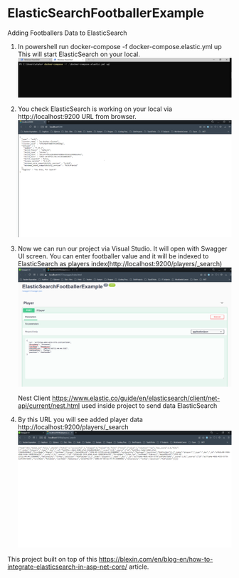 # ElasticSearchFootballerExample
Adding Footballers Data to ElasticSearch
1) In powershell run docker-compose -f docker-compose.elastic.yml up This will start ElasticSearch on your local. 
![Elasticsearch Docker](https://github.com/atahanceylan/ElasticSearchFootballerExample/blob/main/powershell_command_docker.PNG)

2) You check ElasticSearch is working on your local via http://localhost:9200 URL from browser.
![Elasticsearch First Open](https://github.com/atahanceylan/ElasticSearchFootballerExample/blob/main/elastic_search_first_open.PNG)

3) Now we can run our project via Visual Studio. It will open with Swagger UI screen. You can enter footballer value and it will be indexed to ElasticSearch as players index(http://localhost:9200/players/_search) 
![Add Players Via Swagger UI](https://github.com/atahanceylan/ElasticSearchFootballerExample/blob/main/add_players_to_elasticsearch_players_index.PNG)

   Nest Client https://www.elastic.co/guide/en/elasticsearch/client/net-api/current/nest.html used inside project to send data ElasticSearch

4) By this URL you will see added player data http://localhost:9200/players/_search
![Added players in ElasticSearch](https://github.com/atahanceylan/ElasticSearchFootballerExample/blob/main/elastic_search_players_index.PNG)

This project built on top of this https://blexin.com/en/blog-en/how-to-integrate-elasticsearch-in-asp-net-core/ article.
